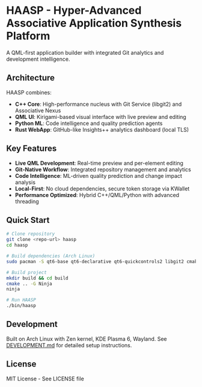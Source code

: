 # HAASP - Hyper-Advanced Associative Application Synthesis Platform

A QML-first application builder with integrated Git analytics and development intelligence.

## Architecture

HAASP combines:
- **C++ Core**: High-performance nucleus with Git Service (libgit2) and Associative Nexus  
- **QML UI**: Kirigami-based visual interface with live preview and editing
- **Python ML**: Code intelligence and quality prediction agents
- **Rust WebApp**: GitHub-like Insights++ analytics dashboard (local TLS)

## Key Features

- **Live QML Development**: Real-time preview and per-element editing
- **Git-Native Workflow**: Integrated repository management and analytics
- **Code Intelligence**: ML-driven quality prediction and change impact analysis  
- **Local-First**: No cloud dependencies, secure token storage via KWallet
- **Performance Optimized**: Hybrid C++/QML/Python with advanced threading

## Quick Start

```bash
# Clone repository
git clone <repo-url> haasp
cd haasp

# Build dependencies (Arch Linux)
sudo pacman -S qt6-base qt6-declarative qt6-quickcontrols2 libgit2 cmake ninja

# Build project
mkdir build && cd build
cmake .. -G Ninja
ninja

# Run HAASP
./bin/haasp
```

## Development

Built on Arch Linux with Zen kernel, KDE Plasma 6, Wayland.
See [DEVELOPMENT.md](DEVELOPMENT.md) for detailed setup instructions.

## License

MIT License - See LICENSE file